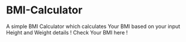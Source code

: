 # BMI-Calculator
A simple BMI Calculator which calculates Your BMI based on your input Height and Weight details !
Check Your BMI here !

